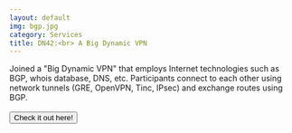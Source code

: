 ```yaml
---
layout: default
img: bgp.jpg
category: Services
title: DN42:<br> A Big Dynamic VPN
---
```

Joined a "Big Dynamic VPN" that employs Internet technologies such as BGP, whois database, DNS, etc.  Participants connect to each other using network tunnels (GRE, OpenVPN, Tinc, IPsec) and exchange routes using BGP.
<br>
<br>
<a href="https://git.dn42.us/Kookster310"><button>Check it out here!</button></a>
